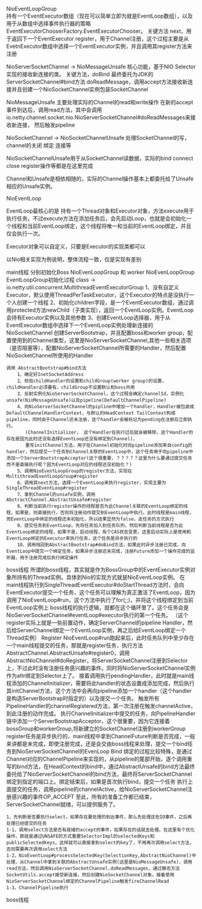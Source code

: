 NioEventLoopGroup  
持有一个EventExecutor数组（现在可以简单立即为就是EventLoop数组），以及用于从数组中选择事件执行器的策略EventExecutorChooserFactory.EventExecutorChooser。
关键方法
next，用于返回下一个EventExecutor
register，用于Channel注册，这个过程主要是从EvetnExecutor数组中选择一个EventExecutor实例，并且调用其register方法来注册

NioServerSocketChannel  -> NioMessageUnsafe
核心功能，基于NIO Selector实现的接收新连接的类。
关键方法，doBind 最终委托为JDK的ServerSocketChannel#bind方法
doReadMessage，调用accept方法接收新连接并且创建一个NioSocketChannel实例包装SocketChannel

NioMessageUnsafe
主要处理实际的Channel的read和write操作
在新的accept事件到达后，调用read方法，其中会调用 io.netty.channel.socket.nio.NioServerSocketChannel#doReadMessages来接收新连接，
然后触发pipeline


NioSocketChannel  -> NioSocketChannelUnsafe
处理SocketChannel的写，channel的关闭 绑定 连接等

NioSocketChannelUnsafe用于从SocketChannel读数据，实际的bind connect close register操作等都是在这里完成



Channel和Unsafe是相依相随的，实际的Channel操作基本上都委托给了Unsafe相应的Unsafe实例。

NioEventLoop

EventLoop最核心的是 持有一个Thread对象和Executor对象，方法execute用于执行任务。不过execute方法在添加任务后，会先启动Loop，也就是会初始化一个线程和当前EventLoop绑定，这个线程将唯一和当前的EventLoop绑定，并且仅会执行一次。

Executor对象可以自定义，只要是Executor的实现类都可以

以Nio相关实现为例说明，整体流程一致，仅是实现有差别

main线程 
    分别初始化Boss NioEvenLoopGroup 和 worker NioEvenLoopGroup
        EventLoopGroup初始化过程
        class -> io.netty.util.concurrent.MultithreadEventExecutorGroup
            1、没有自定义Executor，默认使用ThreadPerTaskExecutor，这个Executor的特点是没执行一个人创建一个线程
            2、初始化children字段，是一个EventExecutor数组，通过调用protected方法newChild（子类实现），返回一个EventLoop实例。EventLoop会持有Executor实例以及其他参数
            3、创建EventLoop选择器，用于从EventExecutor数组中选择下一个EventLoop实例处理新连接的NioSocketChannel
    创建ServerBootstrap，并且配置boss和worker group，配置使用到的Channel类型，这里是NioServerSocketChannel,其他一些相关选项（是否阻塞等），配置NioServerSocketChannel所需要的Handler，然后配置NioSocketChannel所使用的Handler
    
    调用 AbstractBootstrap#bind方法
        1、确定好InetSocketAddress
        2、校验childHandler的设置和childGroup(worker group)的设置，childHandler必须要有，childGroup不设置默认和boss共用
        3、反射实例化NioServerSocketChannel，这个过程会确定channelId，实例化unsafe(NioMessageUnsafe)以及pipeline(DefaultChannelPipeline)
        4、向NioServerSocketChannel的pipline中增加一个handler，Handler被包装成DefaultChannelHandlerContext，与默认的HeadContext TailContext构成pipeline，同时由于Channel还未注册，这个handler会被标记为pending在注册后立即执行。
           (ChannelInitializer， 这个Handler在执行过后就会被移除，这个Handler的存在是因为此时还没有选择EventLoop还没有绑定到Channel)，
           重写initChannel方法，用于在Channel初始化时向pipeline添加来自config的handler，然后提交一个任务到Channel关联的EventLoop中，这个任务用于向pipeline中添加一个ServerBootstrapAcceptor(这个很重要，？？？？？这里为什么要通过提交任务而不是直接执行呢？因为EventLoop对应的线程还没初始化？)
        5、调用NioEventLoopGroup的register方法，实现在MultithreadEventLoopGroup#register
        6、调用其next方法，选择一个EventLoop来执行register，实现主要为SingleThreadEventLoop#register
        7、拿到Channel的unsafe实例，调用AbstractChannel.AbstractUnsafe#register
        8、判断当前执行register操作的线程是否为此Channel关联的EventLoop绑定的线程，如果是，则直接执行，否则将注册动作提交到EventLoop中执行。此时线程是main线程，而EventLoop中绑定的线程还未初始化，所以结果显然为false，走任务的方式执行
        9、提交任务到EventLoop，先将任务加入到任务队列，然后判断当前线程是否为此EventLoop绑定的线程，如果不是，启动线程，有个CAS状态变更。这里启动实际上是使用和EventLoop绑定的Executor来执行任务，这个任务是异步执行的
        10、调用栈回到AbstractBootstrap#doBind方法，如果此时异步注册已完成，向EventLoop中提交一个绑定任务，如果异步注册还未完成，注册Future添加一个操作完成的监听器，用于注册完成后执行绑定操作

boss线程
    所谓的boss线程，其实就是作为BossGroup中的EventExecutor实例对象所持有的Thread实例。具体到Nio的实现方式就是NioEventLoop实例。
    在main线程执行到SingleThreadEventExecutor#doStartThread方法时，会向EventExecutor提交一个任务，这个任务可以理解为真正激活了EventLoop，因为调用了NioEventLoop#run，这个方法中执行了for(;;)，并将这个线程绑定到当前EventLoop实例上
    boss线程的执行逻辑，就都在这个循环里了。这个任务会是NioServerSocketChannel#eventLoop#executor执行的第一个任务。
    （这个register实际上就是一些前置动作，确定ServerChannel的pipeline Handler，然后给ServerChannel绑定一个EventLoop实例，再之后给EventLoop绑定一个Thread实例）
    Register
    NioEventLoop#run跑起来后，此时任务队列中至少存在一个main线程提交的任务，那就是register任务，执行方法AbstractChannel.AbstractUnsafe#register0，调用AbstractNioChannel#doRegister，将ServerSocketChannel注册到Selector上，不过此时没有注册任务感兴趣的事件。同时将NioServerSocketChannel实例作为attr绑定到Selector上了。
    接着调用执行pendingHandler，此时就是main线程添加的ChannelInitializer，需要将此handler的状态设置成添加完成，然后执行其initChannel方法，这个方法中会再向pipeline添加一个handler（这个handler是构造ServerBootstrap时指定的）以及提交一个任务。
    触发所有PipelineHandler的channelRegistered方法，第一次注册在触发channelActive，到此注册的动作完成。
    执行ChannelInitializer中提交的任务，向PipelineHandler链中添加一个ServerBootstrapAcceptor，这个很重要，因为它连接着bossGroup和workerGroup,将新建立的SocketChannel注册到workerGroup
    register任务是异步执行的，main线程中拿到ChannelFuture判断是否完成，一般来讲都是未完成，即使注册完成，还是会交由boss线程来处理，提交一个bind任务到NioServerSocketChannel的EvenLoop
    Bind
    绑定的过程比较特殊，是通过Channel对应的ChannelPipeline来实现的，从pipeline的尾部开始，逐个调用重写的bind方法，在HeadContext的bind中，通过AbstractUnsafe的bind方法最终委托给了NioServerSocketChannel的bind方法，最终将ServerSocketChannel绑定到指定的端口上。绑定结束后，如果是首次执行bind，提交一个任务
    执行上面提交的任务，调用pipeline的channelActive，给NioServerSocketChannel注册感兴趣的事件OP_ACCEPT
    至此，所有的准备工作都已结束，ServerSocketChannel就绪，可以提供服务了。
    



    1、先判断是否要执行select，如果存在要处理的到达事件，那么先处理这些IO事件，之后再处理已经提交的任务
    1-1、调用select方法是否有就绪的accept的事件，如果存在的话就去处理。在这里有个优化操作，那就是通过UNSAFE的方式重置SelectorImpl的selectedKeys和publicSelectedKeys，这样就可以直接拿到select的key了，不用再次调用select方法，否则需要再次调用select方法
    1-2、NioEventLoop#processSelectedKey(SelectionKey,AbstractNioChannel)中处理，从Channel中拿到关联的AbstractUnsafe实例(这里是NioMessageUnsafe)，调用read方法，然后调用NioServerSocketChannel.doReadMessages，通过静态方法SocketUtils.accept接受新连接，然后创建NioSocketChannel对象。接着使用NioServerSocketChannel绑定的ChannelPipeline触发fireChannelRead
    1-3、ChannelPipeline执行






boss线程 
